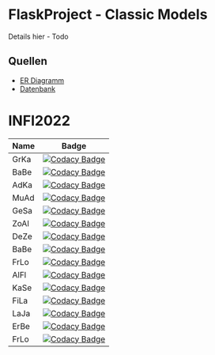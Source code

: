 # FlaskProject - Classic Models

Details hier - Todo

## Quellen

- [ER Diagramm](docs/MySQL-Sample-Database-Diagram-PDF-A4.pdf)
- [Datenbank](https://www.mysqltutorial.org/mysql-sample-database.aspx)

# INFI2022

| Name  | Badge |
| ------------- | ------------- |
| GrKa  | [![Codacy Badge](https://app.codacy.com/project/badge/Grade/980c6eb40bae49dfb332c4a2d3726aea)](https://www.codacy.com/gh/SPL21GL/GK_Infi_Projekt/dashboard?utm_source=github.com&amp;utm_medium=referral&amp;utm_content=SPL21GL/GK_Infi_Projekt&amp;utm_campaign=Badge_Grade)  |
| BaBe  | [![Codacy Badge](https://app.codacy.com/project/badge/Grade/e3642be6072043828e597388f9032681)](https://www.codacy.com/gh/SPL21GL/BB_FlaskProjekt/dashboard?utm_source=github.com&amp;utm_medium=referral&amp;utm_content=SPL21GL/BB_FlaskProjekt&amp;utm_campaign=Badge_Grade)  |
| AdKa  | [![Codacy Badge](https://app.codacy.com/project/badge/Grade/1fe3d760a4ce450eadb3c73a7acdcf15)](https://www.codacy.com/gh/SPL21GL/AK_FlaskProject-2/dashboard?utm_source=github.com&amp;utm_medium=referral&amp;utm_content=SPL21GL/AK_FlaskProject-2&amp;utm_campaign=Badge_Grade)  |
| MuAd  | [![Codacy Badge](https://app.codacy.com/project/badge/Grade/d6bfd8fe19bb4a5d84bc96f6a037c966)](https://www.codacy.com/gh/SPL21GL/AM_FlaskProjekt/dashboard?utm_source=github.com&amp;utm_medium=referral&amp;utm_content=SPL21GL/AM_FlaskProjekt&amp;utm_campaign=Badge_Grade)  |
| GeSa  | [![Codacy Badge](https://app.codacy.com/project/badge/Grade/bfc0f857cbe449acb7bd46bf3fd3c1ba)](https://www.codacy.com/gh/SPL21GL/GS_INFI_Projekt_2022/dashboard?utm_source=github.com&amp;utm_medium=referral&amp;utm_content=SPL21GL/GS_INFI_Projekt_2022&amp;utm_campaign=Badge_Grade)  |
| ZoAl	| [![Codacy Badge](https://app.codacy.com/project/badge/Grade/9b3003c4f82b48d195a183c43fa06b30)](https://www.codacy.com/gh/SPL21GL/ZA_infi_project/dashboard?utm_source=github.com&amp;utm_medium=referral&amp;utm_content=SPL21GL/ZA_infi_project&amp;utm_campaign=Badge_Grade)  |
| DeZe  | [![Codacy Badge](https://app.codacy.com/project/badge/Grade/ca8233b308aa44b2b05d713e99c5c6a1)](https://www.codacy.com/gh/SPL21GL/DZ_FlaskProject-2/dashboard?utm_source=github.com&amp;utm_medium=referral&amp;utm_content=SPL21GL/DZ_FlaskProject-2&amp;utm_campaign=Badge_Grade)  |
| BaBe  | [![Codacy Badge](https://app.codacy.com/project/badge/Grade/e3642be6072043828e597388f9032681)](https://www.codacy.com/gh/SPL21GL/BB_FlaskProjekt/dashboard?utm_source=github.com&amp;utm_medium=referral&amp;utm_content=SPL21GL/BB_FlaskProjekt&amp;utm_campaign=Badge_Grade)  |
| FrLo  | [![Codacy Badge](https://app.codacy.com/project/badge/Grade/7f3f81a93cca417c9a77e17391e0229c)](https://www.codacy.com/gh/SPL21GL/FlaskProject-1/dashboard?utm_source=github.com&amp;utm_medium=referral&amp;utm_content=SPL21GL/FlaskProject-1&amp;utm_campaign=Badge_Grade)  |
| AlFl  | [![Codacy Badge](https://app.codacy.com/project/badge/Grade/7f3f81a93cca417c9a77e17391e0229c)](https://www.codacy.com/gh/SPL21GL/FlaskProject-1/dashboard?utm_source=github.com&amp;utm_medium=referral&amp;utm_content=SPL21GL/FlaskProject-1&amp;utm_campaign=Badge_Grade)  |
| KaSe  | [![Codacy Badge](https://app.codacy.com/project/badge/Grade/1b86dd1b48b24e2eabc31ca6d9a6b29c)](https://www.codacy.com/gh/SPL21GL/KS_School_App/dashboard?utm_source=github.com&amp;utm_medium=referral&amp;utm_content=SPL21GL/KS_School_App&amp;utm_campaign=Badge_Grade)  |
| FiLa  | [![Codacy Badge](https://app.codacy.com/project/badge/Grade/6011b9e8bb3e445aaf3929346bde8429)](https://www.codacy.com/gh/SPL21GL/FL_FlaskProject-2/dashboard?utm_source=github.com&amp;utm_medium=referral&amp;utm_content=SPL21GL/FL_FlaskProject-2&amp;utm_campaign=Badge_Grade)  |
| LaJa  | [![Codacy Badge](https://app.codacy.com/project/badge/Grade/2e260e41703d4be18f9296345979a4c3)](https://www.codacy.com/gh/SPL21GL/JL_INFI_Flask_Project/dashboard?utm_source=github.com&amp;utm_medium=referral&amp;utm_content=SPL21GL/JL_INFI_Flask_Project&amp;utm_campaign=Badge_Grade)  |
| ErBe  | [![Codacy Badge](https://app.codacy.com/project/badge/Grade/ecef1ab593374f2dbda457bdfda156f8)](https://www.codacy.com/gh/SPL21GL/ES_infi_projekt_2022/dashboard?utm_source=github.com&amp;utm_medium=referral&amp;utm_content=SPL21GL/ES_infi_projekt_2022&amp;utm_campaign=Badge_Grade)  |
| FrLo | [![Codacy Badge](https://app.codacy.com/project/badge/Grade/7bc0549273b3455f9e2426d9abf14c72)](https://www.codacy.com/gh/SPL21GL/FL_FalskProjekt/dashboard?utm_source=github.com&amp;utm_medium=referral&amp;utm_content=SPL21GL/FL_FalskProjekt&amp;utm_campaign=Badge_Grade) |
